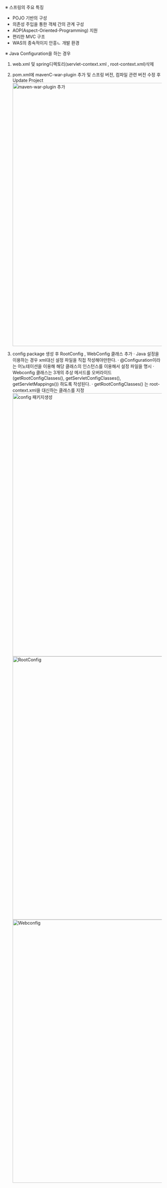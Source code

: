 ※ 스프링의 주요 특징
- POJO 기반의 구성
- 의존성 주입을 통한 객체 간의 관계 구성
- AOP(Aspect-Oriented-Programming) 지원
- 편리한 MVC 구조
- WAS의 종속적이지 안흥ㄴ 개발 환경

※ Java Configuration을 하는 경우
1. web.xml 및 spring디렉토리(servlet-context.xml , root-context.xml)삭제
2. pom.xml에 mavenC-war-plugin 추가 및 스프링 버전, 컴파일 관련 버전 수정 후 Update Project<img width="844" alt="maven-war-plugin 추가" src="https://user-images.githubusercontent.com/44339530/74820272-18137a80-5345-11ea-83dc-df22819976c3.png">

3. config package 생성 후 RootConfig , WebConfig 클래스 추가
· Java 설정을 이용하는 경우 xml대신 설정 파일을 직접 작성해야만한다.
· @Configuration이라는 어노테이션을 이용해 해당 클래스의 인스턴스를 이용해서 설정 파일을 명시
· Webconfig 클래스는 3개의 추상 메서드를 오버라이드 (getRootConfigClasses(), getServletConfigClasses(), getServletMappings()) 하도록 작성된다.
· getRootConfigClasses() 는 root-context.xml을 대신하는 클래스를 지정<br><img width="844" alt="config 패키지생성" src="https://user-images.githubusercontent.com/44339530/74820285-1e095b80-5345-11ea-9696-ec302d1b4db5.png"><img width="844" alt="RootConfig" src="https://user-images.githubusercontent.com/44339530/74820288-1ea1f200-5345-11ea-9bf3-fec10b0c44a5.png"><img width="844" alt="Webconfig" src="https://user-images.githubusercontent.com/44339530/74820292-1f3a8880-5345-11ea-8269-297d0d610365.png">



